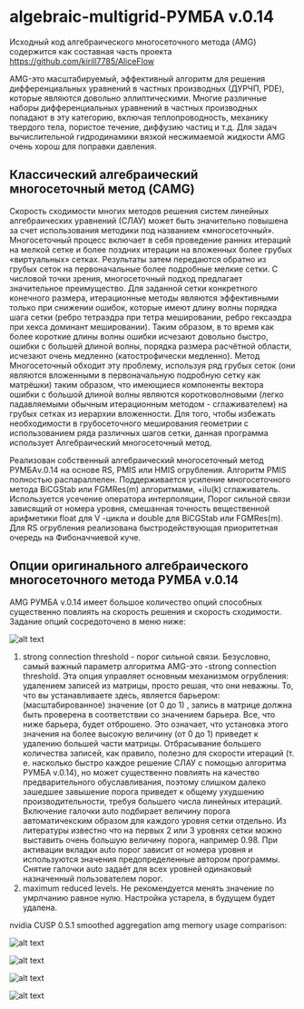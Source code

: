 # algebraic-multigrid-РУМБА v.0.14

Исходный код алгебраического многосеточного метода (AMG) содержится как составная часть проекта  https://github.com/kirill7785/AliceFlow

AMG-это масштабируемый, эффективный алгоритм для решения дифференциальных уравнений в частных производных (ДУРЧП, PDE), которые являются довольно эллиптическими. Многие различные наборы дифференциальных уравнений в частных производных попадают в эту категорию, включая теплопроводность, механику твердого тела, пористое течение, диффузию частиц и т.д. Для задач вычислительной гидродинамики вязкой несжимаемой жидкости AMG очень хорош для поправки давления.

## Классический алгебраический многосеточный метод (CAMG)

Скорость сходимости многих методов решения систем линейных алгебраических уравнений (СЛАУ) может быть значительно повышена за счет использования методики под названием «многосеточный». Многосеточный процесс включает в себя проведение ранних итераций на мелкой сетке и более поздних итерации на вложенных более грубых «виртуальных» сетках. Результаты затем передаются обратно из грубых сеток на первоначальные более подробные мелкие  сетки. С числовой точки зрения, многосеточный подход предлагает значительное преимущество. Для заданной сетки конкретного конечного размера, итерационные методы являются эффективными только при снижении ошибок, которые имеют длину волны порядка шага сетки (ребро тетраэдра при тетра мешировании, ребро гексаэдра при хекса доминант мешировании). Таким образом, в то время как более короткие длины волны ошибки исчезают довольно быстро, ошибки с большей длиной волны, порядка размера расчётной области, исчезают очень медленно (катострофически медленно). Метод Многосеточный обходит эту проблему, используя ряд грубых сеток (они являются вложенными в первоначальную подробную сетку как матрёшки) таким образом, что имеющиеся компоненты вектора ошибки с большой длиной волны являются коротковолновыми (легко падавляемыми обычным итерационным методом - сглаживателем) на грубых сетках из иерархии вложенности. Для того, чтобы избежать необходимости в грубосеточного меширования геометрии с использованием ряда различных шагов сетки, данная программа использует Алгебраический многосеточный метод.

Реализован собственный алгебраический многосеточный метод РУМБАv.0.14 на основе RS, PMIS или HMIS огрубления.
Алгоритм PMIS полностью распараллелен. Поддерживается усиление многосеточного метода BiCGStab или FGMRes(m) алгоритмами, +ilu(k) сглаживатель.
Используется усечение оператора интерполяции, Порог сильной связи зависящий от номера уровня, смешанная точность
вещественной арифметики float для V -цикла и double для BiCGStab или FGMRes(m). Для RS огрубления реализована 
быстродействующая приоритетная очередь на Фибоначчиевой куче.

## Опции оригинального алгебраического многосеточного метода РУМБА v.0.14

AMG РУМБА v.0.14 имеет большое количество опций способных существенно повлиять на скорость решения и скорость сходимости.
Задание опций сосредоточено в меню ниже:

![alt text](https://github.com/kirill7785/algebraic-multigrid-v.0.14/blob/main/pic/thermal%20launcher.png)

1. strong connection threshold - порог сильной связи. Безусловно, самый важный параметр алгоритма AMG-это -strong connection threshold. Эта опция управляет основным механизмом огрубления: удалением записей из матрицы, просто решая, что они неважны. То, что вы устанавливаете здесь, является барьером: (масштабированное) значение (от 0 до 1) , запись в матрице должна быть проверена в соответствии со значением барьера. Все, что ниже барьера, будет отброшено. Это означает, что установка этого значения на более высокую величину (от 0 до 1) приведет к удалению большей части матрицы. Отбрасывание большего количества записей, как правило, полезно для скорости итераций (т. е. насколько быстро каждое решение СЛАУ с помощью алгоритма РУМБА v.0.14), но может существенно повлиять на качество предварительного обуславливания, поэтому слишком далеко зашедшее завышение порога приведет к общему ухудшению производительности, требуя большего числа линейных итераций.
Включение галочки auto подбирает величину порога автоматичекским образом для каждого уровня сетки отдельно. Из литературы известно что на первых 2 или 3 уровнях сетки можно выставить очень большую величину порога, например 0.98. При активации вкладки auto порог зависит от номера уровня и используются значения предопределенные автором программы.
Снятие галочки auto задаёт для всех уровней одинаковый назначенный пользователем порог.
2. maximum reduced levels. Не рекомендуется менять значение по умрлчанию равное нулю. Настройка устарела, в будущем будет удалена.

nvidia CUSP 0.5.1 smoothed aggregation amg memory usage comparison:

![alt text](https://github.com/kirill7785/algebraic-multigrid-method/blob/master/picture/Comparison-of-operator-complexity-SAMG-versus-AMG1R5_ru.png)

![alt text](https://github.com/kirill7785/algebraic-multigrid-method/blob/master/picture/Comparison-of-operator-complexity-РУМБАv0.14-versus-amg1r5.png)

![alt text](https://github.com/kirill7785/algebraic-multigrid-method/blob/master/picture/RS%20coarsening_ru.png)

![alt text](https://github.com/kirill7785/algebraic-multigrid-method/blob/master/picture/RS2.png)
